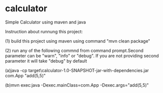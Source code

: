 # calculator
Simple Calculator using maven and java

Instruction about runnung this project:

(1) build this project using maven using command "mvn clean package"

(2) run any of the following commnd from command prompt.Second parameter can be "warn", "info" or "debug". 
If you are not providing second parameter it will take "debug" by default

(a)java -cp target\calculator-1.0-SNAPSHOT-jar-with-dependencies.jar com.App "add(5,5)"

(b)mvn exec:java -Dexec.mainClass=com.App -Dexec.args="add(5,5)"
